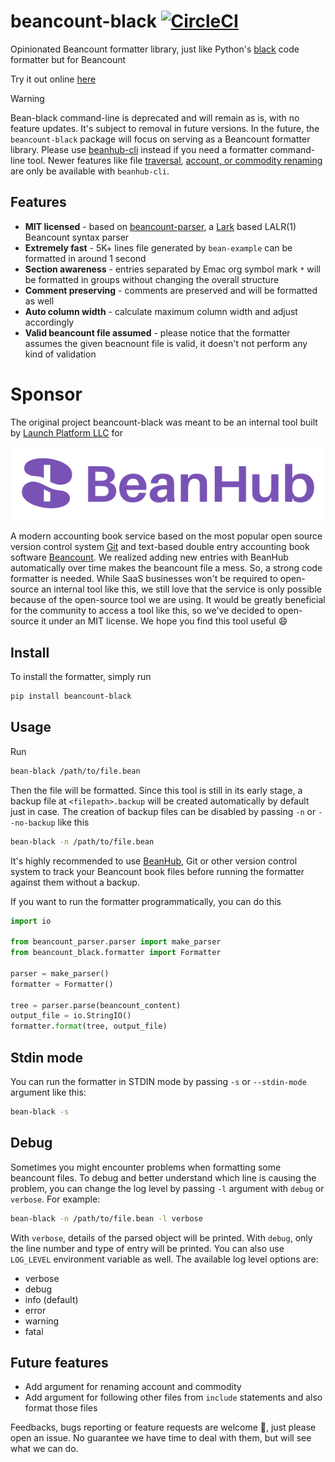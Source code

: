 # beancount-black [![CircleCI](https://circleci.com/gh/LaunchPlatform/beancount-black/tree/master.svg?style=svg)](https://circleci.com/gh/LaunchPlatform/beancount-black/tree/master)
Opinionated Beancount formatter library, just like Python's [black](https://pypi.org/project/black/) code formatter but for Beancount

Try it out online [here](https://app.beanhub.io/tools/beancount-formatter)

> [!WARNING]  
> Bean-black command-line is deprecated and will remain as is, with no feature updates.
> It's subject to removal in future versions.
> In the future, the `beancount-black` package will focus on serving as a Beancount formatter library.
> Please use [beanhub-cli](https://github.com/LaunchPlatform/beanhub-cli) instead if you need a formatter command-line tool.
> Newer features like file [traversal](https://beanhub-cli-docs.beanhub.io/commands/format/), [account, or commodity renaming](https://beanhub-cli-docs.beanhub.io/commands/format/#rename-account-and-currency-commodity) are only be available with `beanhub-cli`.

## Features

- **MIT licensed** - based on [beancount-parser](https://github.com/LaunchPlatform/beancount-parser), a [Lark](https://github.com/lark-parser/lark) based LALR(1) Beancount syntax parser
- **Extremely fast** - 5K+ lines file generated by `bean-example` can be formatted in around 1 second
- **Section awareness** - entries separated by Emac org symbol mark `*` will be formatted in groups without changing the overall structure
- **Comment preserving** - comments are preserved and will be formatted as well
- **Auto column width** - calculate maximum column width and adjust accordingly
- **Valid beancount file assumed** - please notice that the formatter assumes the given beacnount file is valid, it doesn't not perform any kind of validation

# Sponsor

The original project beancount-black was meant to be an internal tool built by [Launch Platform LLC](https://launchplatform.com) for 

<p align="center">
  <a href="https://beanhub.io"><img src="https://github.com/LaunchPlatform/beancount-black/raw/master/assets/beanhub.svg?raw=true" alt="BeanHub logo" /></a>
</p>

A modern accounting book service based on the most popular open source version control system [Git](https://git-scm.com/) and text-based double entry accounting book software [Beancount](https://beancount.github.io/docs/index.html).
We realized adding new entries with BeanHub automatically over time makes the beancount file a mess.
So, a strong code formatter is needed.
While SaaS businesses won't be required to open-source an internal tool like this, we still love that the service is only possible because of the open-source tool we are using.
It would be greatly beneficial for the community to access a tool like this, so we've decided to open-source it under an MIT license. We hope you find this tool useful 😄

## Install

To install the formatter, simply run

```bash
pip install beancount-black
```

## Usage

Run

```bash
bean-black /path/to/file.bean
```

Then the file will be formatted.
Since this tool is still in its early stage, a backup file at `<filepath>.backup` will be created automatically by default just in case.
The creation of backup files can be disabled by passing `-n` or `--no-backup` like this

```bash
bean-black -n /path/to/file.bean
```

It's highly recommended to use [BeanHub](https://beanhub.io), Git or other version control system to track your Beancount book files before running the formatter against them without a backup.

If you want to run the formatter programmatically, you can do this

```python
import io

from beancount_parser.parser import make_parser
from beancount_black.formatter import Formatter

parser = make_parser()
formatter = Formatter()

tree = parser.parse(beancount_content)
output_file = io.StringIO()
formatter.format(tree, output_file)
```

## Stdin mode

You can run the formatter in STDIN mode by passing `-s` or `--stdin-mode` argument like this:

```bash
bean-black -s
```

## Debug

Sometimes you might encounter problems when formatting some beancount files.
To debug and better understand which line is causing the problem, you can change the log level by passing `-l` argument with `debug` or `verbose`.
For example:

```bash
bean-black -n /path/to/file.bean -l verbose
```

With `verbose`, details of the parsed object will be printed.
With `debug`, only the line number and type of entry will be printed.
You can also use `LOG_LEVEL` environment variable as well.
The available log level options are:

- verbose
- debug
- info (default)
- error
- warning
- fatal

## Future features

- Add argument for renaming account and commodity
- Add argument for following other files from `include` statements and also format those files
 
Feedbacks, bugs reporting or feature requests are welcome 🙌, just please open an issue.
No guarantee we have time to deal with them, but will see what we can do.
